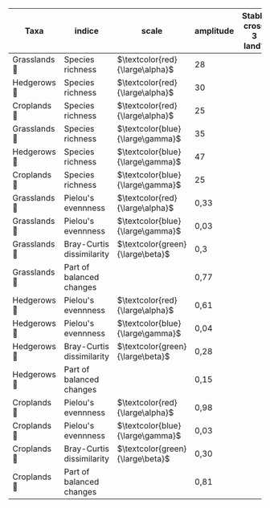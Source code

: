 

| Taxa          | indice                    | scale                            | amplitude | Stable cross 3 land? |
| ------------- | ------------------------- | -------------------------------- | --------- | -------------------- |
| Grasslands 🌿 | Species richness          | $\textcolor{red}{\large\alpha}$  | 28        |                      |
| Hedgerows 🌳  | Species richness          | $\textcolor{red}{\large\alpha}$  | 30        |                      |
| Croplands 🌽  | Species richness          | $\textcolor{red}{\large\alpha}$  | 25        |                      |
| Grasslands 🌿 | Species richness          | $\textcolor{blue}{\large\gamma}$ | 35        |                      |
| Hedgerows 🌳  | Species richness          | $\textcolor{blue}{\large\gamma}$ | 47        |                      |
| Croplands 🌽  | Species richness          | $\textcolor{blue}{\large\gamma}$ | 25        |                      |
| Grasslands 🌿 | Pielou's evennness        | $\textcolor{red}{\large\alpha}$  | 0,33      |                      |
| Grasslands 🌿 | Pielou's evennness        | $\textcolor{blue}{\large\gamma}$ | 0,03      |                      |
| Grasslands 🌿 | Bray-Curtis dissimilarity | $\textcolor{green}{\large\beta}$ | 0,3       |                      |
| Grasslands 🌿 | Part of balanced changes  |                                  | 0,77      |                      |
| Hedgerows 🌳  | Pielou's evennness        | $\textcolor{red}{\large\alpha}$  | 0,61      |                      |
| Hedgerows 🌳  | Pielou's evennness        | $\textcolor{blue}{\large\gamma}$ | 0,04      |                      |
| Hedgerows 🌳  | Bray-Curtis dissimilarity | $\textcolor{green}{\large\beta}$ | 0,28      |                      |
| Hedgerows 🌳  | Part of balanced changes  |                                  | 0,15      |                      |
| Croplands 🌽  | Pielou's evennness        | $\textcolor{red}{\large\alpha}$  | 0,98      |                      |
| Croplands 🌽  | Pielou's evennness        | $\textcolor{blue}{\large\gamma}$ | 0,03      |                      |
| Croplands 🌽  | Bray-Curtis dissimilarity | $\textcolor{green}{\large\beta}$ | 0,30      |                      |
| Croplands 🌽  | Part of balanced changes  |                                  | 0,81      |                      |
